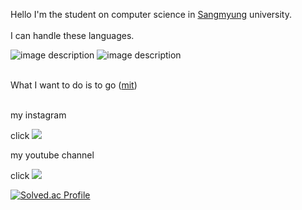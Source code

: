 Hello I'm the student on computer science in [Sangmyung](https://www.smu.ac.kr/ko/index.do) university.
 <br> <br> 
I can handle these languages.

![image description](https://img.shields.io/badge/-python-red)
![image description](https://img.shields.io/badge/-c++-orange)
 <br> <br> 

What I want to do is to go ([mit](https://www.mit.edu/))
 <br> <br> 


my instagram

  
click
  <img src="https://img.shields.io/badge/Instagram-E4405F?style=flat-square&logo=Instagram&logoColor=white&link=https://https://www.instagram.com/hyun.sai/"/></a>

my youtube channel

click
  <img src="https://img.shields.io/badge/Youtube-FF0000?style=flat-square&logo=Youtube&logoColor=white&link=https://https://www.instagram.com/hyun.sai/"/></a>

[![Solved.ac Profile](http://mazassumnida.wtf/api/v2/generate_badge?boj=hyunnsai)](https://solved.ac/hyunnsai/)
